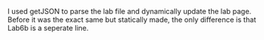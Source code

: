 I used getJSON to parse the lab file and dynamically update the lab page. Before it was the exact same but statically made, the only difference is that Lab6b is a seperate line. 